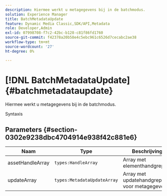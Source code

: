 ```yaml
---
description: Hiermee werkt u metagegevens bij in de batchmodus.
solution: Experience Manager
title: BatchMetadataUpdate
feature: Dynamic Media Classic,SDK/API,Metadata
role: Developer,Admin
exl-id: 07998708-f7c2-42bc-b128-c81f86fd1760
source-git-commit: f42378a20b58e4c5ebc961c6526d7cecabc2ae38
workflow-type: tm+mt
source-wordcount: '27'
ht-degree: 0%

---
```


# [!DNL BatchMetadataUpdate]{#batchmetadataupdate}

Hiermee werkt u metagegevens bij in de batchmodus.

Syntaxis

## Parameters {#section-0302e9238dbc4704914e938f42c881e6}

| Naam | Type | Beschrijving |
|---|---|---|
| assetHandleArray | `types:HandleArray` | Array met elementhandgrepen. |
| updateArray | `types:MetadataUpdateArray` | Array met updatehandgrepen voor metagegevens. |

